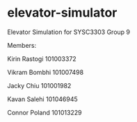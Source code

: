 # elevator-simulator
Elevator Simulation for SYSC3303 Group 9

Members:

Kirin Rastogi 101003372

Vikram Bombhi 101007498

Jacky Chiu 101001982

Kavan Salehi 101046945

Connor Poland 101013229




